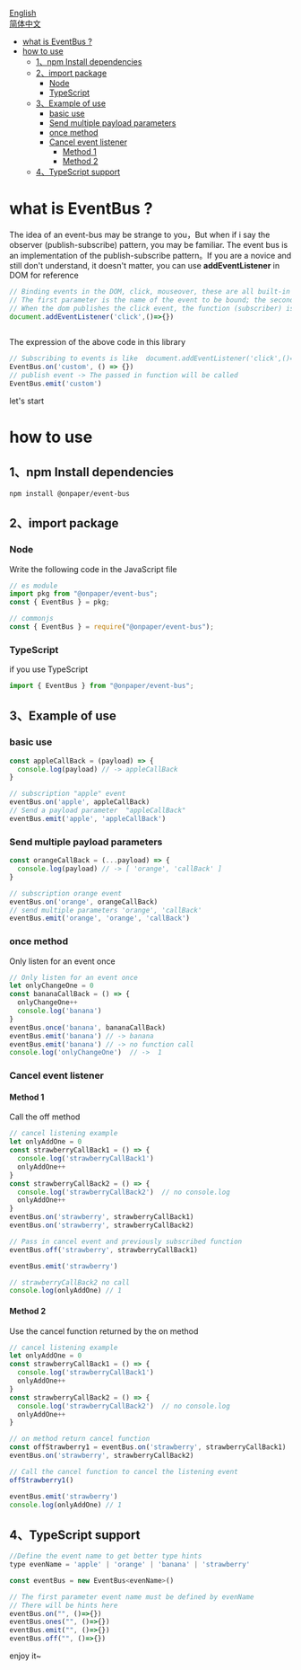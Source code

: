 <a href="/README.md">English</a>   
<a href="/README_CN.md">简体中文</a>


- [what is EventBus ?](#what-is-eventbus-)
- [how to use](#how-to-use)
  - [1、npm Install dependencies](#1npm-install-dependencies)
  - [2、import package](#2import-package)
    - [Node](#node)
    - [TypeScript](#typescript)
  - [3、Example of use](#3example-of-use)
    - [basic use](#basic-use)
    - [Send multiple payload parameters](#send-multiple-payload-parameters)
    - [once method](#once-method)
    - [Cancel event listener](#cancel-event-listener)
      - [Method 1](#method-1)
      - [Method 2](#method-2)
  - [4、TypeScript support](#4typescript-support)


# what is EventBus ?

The idea of an event-bus may be strange to you，But when if i say the observer (publish-subscribe) pattern, you may be familiar. The event bus is an implementation of the publish-subscribe pattern。If you are a novice and still don't understand, it doesn't matter, you can use **addEventListener** in DOM for reference

```js
// Binding events in the DOM, click, mouseover, these are all built-in specified event names.
// The first parameter is the name of the event to be bound; the second parameter is a function, which is the subscriber.
// When the dom publishes the click event, the function (subscriber) is called
document.addEventListener('click',()=>{})
 
```

The expression of the above code in this library

```js
// Subscribing to events is like  document.addEventListener('click',()=>{})
EventBus.on('custom', () => {})
// publish event -> The passed in function will be called
EventBus.emit('custom')
```

let's start

# how to use

## 1、npm Install dependencies

```shell
npm install @onpaper/event-bus
```

## 2、import package

### Node  

 Write the following code in the JavaScript file

```js
// es module
import pkg from "@onpaper/event-bus";
const { EventBus } = pkg;

// commonjs
const { EventBus } = require("@onpaper/event-bus");
```

### TypeScript

if you use TypeScript

```js
import { EventBus } from "@onpaper/event-bus";
```

## 3、Example of use

### basic use

```js
const appleCallBack = (payload) => {
  console.log(payload) // -> appleCallBack
}

// subscription "apple" event
eventBus.on('apple', appleCallBack)
// Send a payload parameter  "appleCallBack"
eventBus.emit('apple', 'appleCallBack')
```

### Send multiple payload parameters

```js
const orangeCallBack = (...payload) => {
  console.log(payload) // -> [ 'orange', 'callBack' ]
}

// subscription orange event
eventBus.on('orange', orangeCallBack)
// send multiple parameters 'orange', 'callBack'
eventBus.emit('orange', 'orange', 'callBack')
```

### once method 

Only listen for an event once

```js
// Only listen for an event once
let onlyChangeOne = 0
const bananaCallBack = () => {
  onlyChangeOne++
  console.log('banana')
}
eventBus.once('banana', bananaCallBack)
eventBus.emit('banana') // -> banana 
eventBus.emit('banana') // -> no function call
console.log('onlyChangeOne')  // ->  1
```

### Cancel event listener

#### Method 1

Call the off method

```js
// cancel listening example
let onlyAddOne = 0
const strawberryCallBack1 = () => {
  console.log('strawberryCallBack1')
  onlyAddOne++
}
const strawberryCallBack2 = () => {
  console.log('strawberryCallBack2')  // no console.log
  onlyAddOne++
}
eventBus.on('strawberry', strawberryCallBack1)
eventBus.on('strawberry', strawberryCallBack2)

// Pass in cancel event and previously subscribed function
eventBus.off('strawberry', strawberryCallBack1)

eventBus.emit('strawberry')

// strawberryCallBack2 no call
console.log(onlyAddOne) // 1
```

#### Method 2

Use the cancel function returned by the on method

```js
// cancel listening example
let onlyAddOne = 0
const strawberryCallBack1 = () => {
  console.log('strawberryCallBack1')
  onlyAddOne++
}
const strawberryCallBack2 = () => {
  console.log('strawberryCallBack2')  // no console.log
  onlyAddOne++
}

// on method return cancel function
const offStrawberry1 = eventBus.on('strawberry', strawberryCallBack1)
eventBus.on('strawberry', strawberryCallBack2)

// Call the cancel function to cancel the listening event
offStrawberry1()

eventBus.emit('strawberry')
console.log(onlyAddOne) // 1
```

## 4、TypeScript support

```js
//Define the event name to get better type hints
type evenName = 'apple' | 'orange' | 'banana' | 'strawberry'

const eventBus = new EventBus<evenName>()

// The first parameter event name must be defined by evenName
// There will be hints here
eventBus.on("", ()=>{})
eventBus.ones("", ()=>{})
eventBus.emit("", ()=>{})
eventBus.off("", ()=>{})
```

enjoy it~
